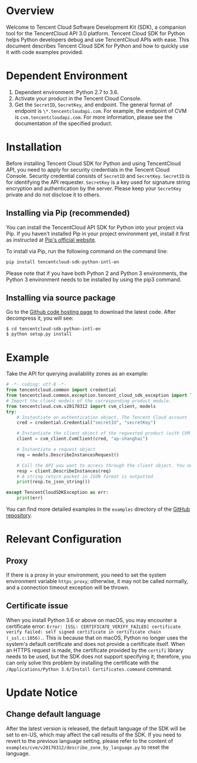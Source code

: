 # Overview
Welcome to Tencent Cloud Software Development Kit (SDK), a companion tool for the TencentCloud API 3.0 platform.
Tencent Cloud SDK for Python helps Python developers debug and use TencentCloud APIs with ease. This document describes Tencent Cloud SDK for Python and how to quickly use it with code examples provided.

# Dependent Environment

1. Dependent environment: Python 2.7 to 3.6.
2. Activate your product in the Tencent Cloud Console.
3. Get the `SecretID`, `SecretKey`, and endpoint. The general format of endpoint is `\*.tencentcloudapi.com`. For example, the endpoint of CVM is `cvm.tencentcloudapi.com`. For more information, please see the documentation of the specified product.

# Installation

Before installing Tencent Cloud SDK for Python and using TencentCloud API, you need to apply for security credentials in the Tencent Cloud Console. Security credential consists of `SecretID` and `SecretKey`. `SecretID` is for identifying the API requester. `SecretKey` is a key used for signature string encryption and authentication by the server. Please keep your `SecretKey` private and do not disclose it to others.

## Installing via Pip (recommended)

You can install the TencentCloud API SDK for Python into your project via Pip. If you haven't installed Pip in your project environment yet, install it first as instructed at [Pip's official website](https://pip.pypa.io/en/stable/installing/?spm=a3c0i.o32026zh.a3.6.74134958lLSo6o).

To install via Pip, run the following command on the command line:

```bash
pip install tencentcloud-sdk-python-intl-en
```

Please note that if you have both Python 2 and Python 3 environments, the Python 3 environment needs to be installed by using the pip3 command.

## Installing via source package

Go to the [Github code hosting page](https://github.com/tencentcloud/tencentcloud-sdk-python-intl-en) to download the latest code. After decompress it, you will see:

    $ cd tencentcloud-sdk-python-intl-en
    $ python setup.py install

# Example

Take the API for querying availability zones as an example:

```python
# -*- coding: utf-8 -*-
from tencentcloud.common import credential
from tencentcloud.common.exception.tencent_cloud_sdk_exception import TencentCloudSDKException
# Import the client models of the corresponding product module.
from tencentcloud.cvm.v20170312 import cvm_client, models
try:
    # Instantiate an authentication object. The Tencent Cloud account `secretId` and `secretKey` need to be passed in as the input parameters
    cred = credential.Credential("secretId", "secretKey")

    # Instantiate the client object of the requested product (with CVM as an example)
    client = cvm_client.CvmClient(cred, "ap-shanghai")

    # Instantiate a request object
    req = models.DescribeInstancesRequest()

    # Call the API you want to access through the client object. You need to pass in the request object
    resp = client.DescribeInstances(req)
    # A string return packet in JSON format is outputted
    print(resp.to_json_string())

except TencentCloudSDKException as err:
    print(err)
```

You can find more detailed examples in the `examples` directory of the [GitHub repository](https://github.com/tencentcloud/tencentcloud-sdk-python-intl-en).

# Relevant Configuration

## Proxy

If there is a proxy in your environment, you need to set the system environment variable `https_proxy`; otherwise, it may not be called normally, and a connection timeout exception will be thrown.

## Certificate issue

When you install Python 3.6 or above on macOS, you may encounter a certificate error: `Error: [SSL: CERTIFICATE_VERIFY_FAILED] certificate verify failed: self signed certificate in certificate chain (_ssl.c:1056).`. This is because that on macOS, Python no longer uses the system's default certificate and does not provide a certificate itself. When an HTTPS request is made, the certificate provided by the `certifi` library needs to be used, but the SDK does not support specifying it; therefore, you can only solve this problem by installing the certificate with the `/Applications/Python 3.6/Install Certificates.command` command.

# Update Notice

## Change default language
After the latest version is released, the default language of the SDK will be set to en-US, which may affect the call results of the SDK. If you need to revert to the previous language setting, please refer to the content of `examples/cvm/v20170312/describe_zone_by_language.py` to reset the language.
